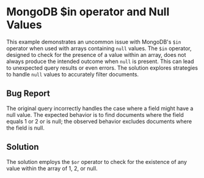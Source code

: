 # MongoDB $in operator and Null Values

This example demonstrates an uncommon issue with MongoDB's `$in` operator when used with arrays containing `null` values.  The `$in` operator, designed to check for the presence of a value within an array, does not always produce the intended outcome when `null` is present. This can lead to unexpected query results or even errors.  The solution explores strategies to handle `null` values to accurately filter documents.

## Bug Report
The original query incorrectly handles the case where a field might have a null value. The expected behavior is to find documents where the field equals 1 or 2 or is null; the observed behavior excludes documents where the field is null. 

## Solution
The solution employs the `$or` operator to check for the existence of any value within the array of 1, 2, or null.